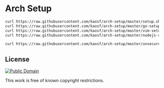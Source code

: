 # Arch Setup

```sh
curl https://raw.githubusercontent.com/kaosf/arch-setup/master/setup.sh | bash
curl https://raw.githubusercontent.com/kaosf/arch-setup/master/go-setup.sh | bash
curl https://raw.githubusercontent.com/kaosf/arch-setup/master/vim-setup.sh | bash
curl https://raw.githubusercontent.com/kaosf/arch-setup/master/nodejs-setup.sh | bash
```

```sh
curl https://raw.githubusercontent.com/kaosf/arch-setup/master/unsecure-root-setup.sh | bash -s $USERNAME
```

## License

[![Public Domain](http://i.creativecommons.org/p/mark/1.0/88x31.png)](http://creativecommons.org/publicdomain/mark/1.0/ "license")

This work is free of known copyright restrictions.
